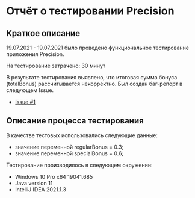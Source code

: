 # Отчёт о тестировании Precision

## Краткое описание

19.07.2021 - 19.07.2021 было проведено функциональное тестирование приложения Precision.

На тестирование затрачено: 30 минут

В результате тестирования выявлено, что итоговая сумма бонуса (totalBonus) рассчитывается некорректно.
Был создан баг-репорт в следующем Issue.

* [Issue #1](https://github.com/Khzor/java2_1/issues/1)

## Описание процесса тестирования

В качестве тестовых использовались следующие данные:

* значение переменной regularBonus = 0.3;
* значение переменной specialBonus = 0.6;

Тестирование производилось в следующем окружении:
* Windows 10 Pro x64 19041.685
* Java version 11
* IntelliJ IDEA 2021.1.3